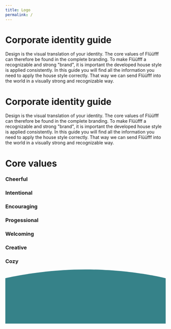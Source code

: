 ```yaml
---
title: Logo
permalink: /
---
```


<div class="container home-block">
    <div class="row">
        <h1>Corporate identity guide</h1>
        <p>Design is the visual translation of your identity. The core values of Flüüfff can therefore be found in the
            complete branding. To make Flüüfff a recognizable and strong "brand", it is important the developed house
            style is applied consistently. In this guide you will find all the information you need to apply the house
            style correctly. That way we can send Flüüfff into the world in a visually strong and recognizable way.</p>
    </div>
    <div class="row">
        <h1>Corporate identity guide</h1>
        <p>Design is the visual translation of your identity. The core values of Flüüfff can therefore be found in the
            complete branding. To make Flüüfff a recognizable and strong "brand", it is important the developed house
            style is applied consistently. In this guide you will find all the information you need to apply the house
            style correctly. That way we can send Flüüfff into the world in a visually strong and recognizable way.</p>
    </div>
</div>
<div class="container-fluid home-block-wrapper">
    <div class="container home-block-core">
        <div class="row mb-4">
            <h1>Core values</h1>
        </div>
        <div class="row pb-4">
            <div class="col-3">
                <div class="img-wrapper-round core-1"></div>
                <h3>Cheerful</h3>
            </div>
            <div class="col-3">
                <div class="img-wrapper-round core-2"></div>
                <h3>Intentional</h3>
            </div>
            <div class="col-3">
                <div class="img-wrapper-round core-3"></div>
                <h3>Encouraging</h3>
            </div>
            <div class="col-3">
                <div class="img-wrapper-round core-4"></div>
                <h3>Progessional</h3>
            </div>
        </div>
        <div class="row justify-content-center mb-4">
            <div class="col-3">
                <div class="img-wrapper-round core-5"></div>
                <h3>Welcoming</h3>
            </div>
            <div class="col-3">
                <div class="img-wrapper-round core-6"></div>
                <h3>Creative</h3>
            </div>
            <div class="col-3">
                <div class="img-wrapper-round core-7"></div>
                <h3>Cozy</h3>
            </div>
        </div>
    </div>
    <svg id="curve" data-name="Layer 1" xmlns="http://www.w3.org/2000/svg" viewBox="0 0 1920 648"><defs><style>.cls-1{fill:#368289;}</style></defs><title>background-curve</title><path class="cls-1" d="M0,537S427,432,960.5,432C1514,432,1920,537,1920,537v543H0Z" transform="translate(0 -432)"/></svg>
</div>
